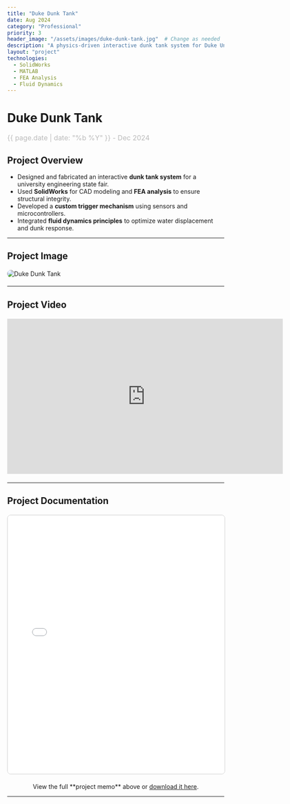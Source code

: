 ```yaml
---
title: "Duke Dunk Tank"
date: Aug 2024
category: "Professional"  
priority: 3
header_image: "/assets/images/duke-dunk-tank.jpg"  # Change as needed
description: "A physics-driven interactive dunk tank system for Duke University’s engineering fair."
layout: "project"  
technologies:
  - SolidWorks
  - MATLAB
  - FEA Analysis
  - Fluid Dynamics
---
```


# Duke Dunk Tank

<div class="project-meta">
    <span class="project-date">{{ page.date | date: "%b %Y" }} - Dec 2024</span>
</div>

## Project Overview
- Designed and fabricated an interactive **dunk tank system** for a university engineering state fair.
- Used **SolidWorks** for CAD modeling and **FEA analysis** to ensure structural integrity.
- Developed a **custom trigger mechanism** using sensors and microcontrollers.
- Integrated **fluid dynamics principles** to optimize water displacement and dunk response.

---

## **Project Image**
<img src="/assets/images/duke-dunk-tank-demo.jpg" alt="Duke Dunk Tank" class="project-image" />

---

## **Project Video**
<div class="video-container">
<iframe width="640" height="360" 
    src="https://www.youtube.com/embed/YOUR_VIDEO_ID"
    title="Project Video"
    frameborder="0"
    allowfullscreen>
</iframe>
</div>

---

## **Project Documentation**
<embed src="/assets/documents/duke-dunk-tank-memo.pdf" width="100%" height="600px" type="application/pdf">
<p style="text-align: center;">View the full **project memo** above or <a href="/assets/documents/duke-dunk-tank-memo.pdf" target="_blank">download it here</a>.</p>

---

<style>

.project-content h1 {
    color: #f0f0f0;  /* Light gray (adjust as needed) */
    font-size: 2.5rem;  /* Adjust for visibility */
    margin-bottom: 10px;
}
  
  .project-meta {
    font-size: 1rem;
    color: #888;
    font-weight: 400;
    margin-bottom: 1rem;
    text-align: left;
}

.project-date {
    display: block;
    font-size: 1rem;
    color: #bbb;
}

.project-image {
    display: block;
    max-width: 100%;
    height: auto;
    margin: 20px auto;
    border-radius: 8px;
}

.video-container {
    text-align: center;
    margin: 20px 0;
}

embed {
    display: block;
    margin: 20px auto;
    border: 1px solid #ccc;
    border-radius: 8px;
}
</style>
